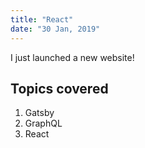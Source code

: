 ```yaml
---
title: "React"
date: "30 Jan, 2019"
---
```


I just launched a new website!

## Topics covered

1. Gatsby
2. GraphQL
3. React